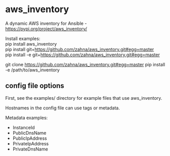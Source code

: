 # aws_inventory
A dynamic AWS inventory for Ansible - https://pypi.org/project/aws_inventory/

Install examples:  
pip install aws_inventory  
pip install git+https://github.com/zahna/aws_inventory.git#egg=master  
pip install -e git+https://github.com/zahna/aws_inventory.git#egg=master  

git clone https://github.com/zahna/aws_inventory.git#egg=master
pip install -e /path/to/aws_inventory

## config file options

First, see the examples/ directory for example files that use aws_inventory.

Hostnames in the config file can use tags or metadata.  

Metadata examples:  
  * InstanceId  
  * PublicDnsName  
  * PublicIpAddress  
  * PrivateIpAddress  
  * PrivateDnsName  


